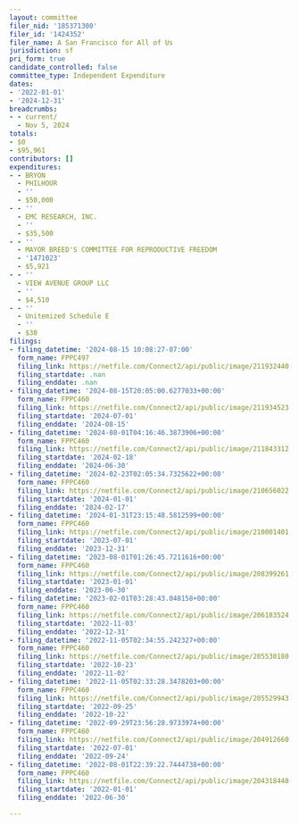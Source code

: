 ```yaml
---
layout: committee
filer_nid: '185371300'
filer_id: '1424352'
filer_name: A San Francisco for All of Us
jurisdiction: sf
pri_form: true
candidate_controlled: false
committee_type: Independent Expenditure
dates:
- '2022-01-01'
- '2024-12-31'
breadcrumbs:
- - current/
  - Nov 5, 2024
totals:
- $0
- $95,961
contributors: []
expenditures:
- - BRYON
  - PHILHOUR
  - ''
  - $50,000
- - ''
  - EMC RESEARCH, INC.
  - ''
  - $35,500
- - ''
  - MAYOR BREED'S COMMITTEE FOR REPRODUCTIVE FREEDOM
  - '1471023'
  - $5,921
- - ''
  - VIEW AVENUE GROUP LLC
  - ''
  - $4,510
- - ''
  - Unitemized Schedule E
  - ''
  - $30
filings:
- filing_datetime: '2024-08-15 10:08:27-07:00'
  form_name: FPPC497
  filing_link: https://netfile.com/Connect2/api/public/image/211932440
  filing_startdate: .nan
  filing_enddate: .nan
- filing_datetime: '2024-08-15T20:05:00.6277033+00:00'
  form_name: FPPC460
  filing_link: https://netfile.com/Connect2/api/public/image/211934523
  filing_startdate: '2024-07-01'
  filing_enddate: '2024-08-15'
- filing_datetime: '2024-08-01T04:16:46.3873906+00:00'
  form_name: FPPC460
  filing_link: https://netfile.com/Connect2/api/public/image/211843312
  filing_startdate: '2024-02-18'
  filing_enddate: '2024-06-30'
- filing_datetime: '2024-02-23T02:05:34.7325622+00:00'
  form_name: FPPC460
  filing_link: https://netfile.com/Connect2/api/public/image/210656022
  filing_startdate: '2024-01-01'
  filing_enddate: '2024-02-17'
- filing_datetime: '2024-01-31T23:15:48.5812599+00:00'
  form_name: FPPC460
  filing_link: https://netfile.com/Connect2/api/public/image/210001401
  filing_startdate: '2023-07-01'
  filing_enddate: '2023-12-31'
- filing_datetime: '2023-08-01T01:26:45.7211616+00:00'
  form_name: FPPC460
  filing_link: https://netfile.com/Connect2/api/public/image/208399261
  filing_startdate: '2023-01-01'
  filing_enddate: '2023-06-30'
- filing_datetime: '2023-02-01T03:28:43.048158+00:00'
  form_name: FPPC460
  filing_link: https://netfile.com/Connect2/api/public/image/206183524
  filing_startdate: '2022-11-03'
  filing_enddate: '2022-12-31'
- filing_datetime: '2022-11-05T02:34:55.242327+00:00'
  form_name: FPPC460
  filing_link: https://netfile.com/Connect2/api/public/image/205530180
  filing_startdate: '2022-10-23'
  filing_enddate: '2022-11-02'
- filing_datetime: '2022-11-05T02:33:28.3478203+00:00'
  form_name: FPPC460
  filing_link: https://netfile.com/Connect2/api/public/image/205529943
  filing_startdate: '2022-09-25'
  filing_enddate: '2022-10-22'
- filing_datetime: '2022-09-29T23:56:28.9733974+00:00'
  form_name: FPPC460
  filing_link: https://netfile.com/Connect2/api/public/image/204912660
  filing_startdate: '2022-07-01'
  filing_enddate: '2022-09-24'
- filing_datetime: '2022-08-01T22:39:22.7444738+00:00'
  form_name: FPPC460
  filing_link: https://netfile.com/Connect2/api/public/image/204318448
  filing_startdate: '2022-01-01'
  filing_enddate: '2022-06-30'

---
```

